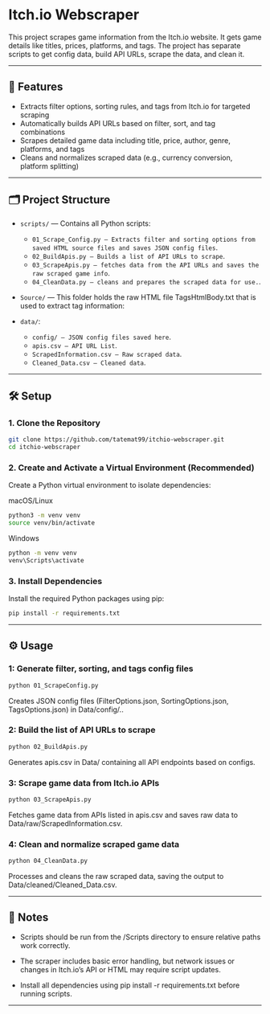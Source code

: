 # Itch.io Webscraper

This project scrapes game information from the Itch.io website. It gets game details like titles, prices, platforms, and tags. The project has separate scripts to get config data, build API URLs, scrape the data, and clean it.

---

## 🚀 Features

- Extracts filter options, sorting rules, and tags from Itch.io for targeted scraping
- Automatically builds API URLs based on filter, sort, and tag combinations
- Scrapes detailed game data including title, price, author, genre, platforms, and tags
- Cleans and normalizes scraped data (e.g., currency conversion, platform splitting)

---

## 🗂️ Project Structure

- `scripts/` — Contains all Python scripts:
  - `01_Scrape_Config.py — Extracts filter and sorting options from saved HTML source files and saves JSON config files`.
  - `02_BuildApis.py — Builds a list of API URLs to scrape`.
  - `03_ScrapeApis.py — fetches data from the API URLs and saves the raw scraped game info`.
  - `04_CleanData.py — cleans and prepares the scraped data for use.`.

- `Source/`  — This folder holds the raw HTML file TagsHtmlBody.txt that is used to extract tag information:


- `data/`:
  - `config/ — JSON config files saved here`.
  - `apis.csv — API URL List`.
  - `ScrapedInformation.csv — Raw scraped data`.
  - `Cleaned_Data.csv — Cleaned data`.

---

## 🛠️ Setup

### 1. Clone the Repository

```bash
git clone https://github.com/tatemat99/itchio-webscraper.git
cd itchio-webscraper
```


### 2. Create and Activate a Virtual Environment (Recommended)

Create a Python virtual environment to isolate dependencies:

macOS/Linux

```bash
python3 -m venv venv
source venv/bin/activate
```

Windows

```bash
python -m venv venv
venv\Scripts\activate
```


### 3. Install Dependencies

Install the required Python packages using pip:

```bash
pip install -r requirements.txt
```

---

## ⚙️ Usage

### 1: Generate filter, sorting, and tags config files

```bash
python 01_ScrapeConfig.py
```
Creates JSON config files (FilterOptions.json, SortingOptions.json, TagsOptions.json) in Data/config/..


### 2: Build the list of API URLs to scrape

```bash
python 02_BuildApis.py
```
Generates apis.csv in Data/ containing all API endpoints based on configs.


### 3: Scrape game data from Itch.io APIs

```bash
python 03_ScrapeApis.py
```
Fetches game data from APIs listed in apis.csv and saves raw data to Data/raw/ScrapedInformation.csv.


### 4: Clean and normalize scraped game data

```bash
python 04_CleanData.py
```
Processes and cleans the raw scraped data, saving the output to Data/cleaned/Cleaned_Data.csv.

---

## 📝 Notes

- Scripts should be run from the /Scripts directory to ensure relative paths work correctly.

- The scraper includes basic error handling, but network issues or changes in Itch.io’s API or HTML may require script updates.

- Install all dependencies using pip install -r requirements.txt before running scripts.

---
